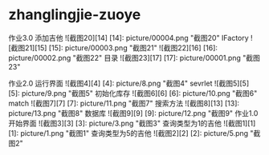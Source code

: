 # zhanglingjie-zuoye
作业3.0
添加吉他
![截图20][14] 
[14]: picture/00004.png "截图20"
IFactory
![截图21][15] 
[15]: picture/00003.png "截图21"
![截图22][16] 
[16]: picture/00002.png "截图22"
目录
![截图23][17] 
[17]: picture/00001.png "截图23"




作业2.0
运行界面
![截图4][4] 
[4]: picture/8.png "截图4"
 sevrlet 
![截图5][5] 
[5]: picture/9.png "截图5"
 初始化库存 
![截图6][6] 
[6]: picture/10.png "截图6"
 match 
![截图7][7] 
[7]: picture/11.png "截图7"
搜索方法 
![截图8][13] 
[13]: picture/13.png "截图8"
数据库 
![截图9][9] 
[9]: picture/12.png "截图9"
作业1.0
开始界面
![截图3][3] 
[3]: picture/3.png "截图3"
查询类型为1的吉他
![截图1][1] 
[1]: picture/1.png "截图1"
查询类型为5的吉他
![截图2][2] 
[2]: picture/5.png "截图2"
